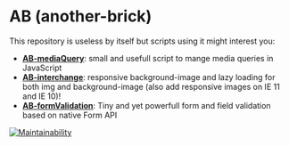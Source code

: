 # AB (another-brick)

This repository is useless by itself but scripts using it might interest you:

- **[AB-mediaQuery](https://github.com/lordfpx/AB-mediaQuery)**: small and usefull script to mange media queries in JavaScript
- **[AB-interchange](https://github.com/lordfpx/AB-interchange)**: responsive background-image and lazy loading for both img and background-image (also add responsive images on IE 11 and IE 10)!
- **[AB-formValidation](https://github.com/lordfpx/AB-formValidation)**: Tiny and yet powerfull form and field validation based on native Form API

[![Maintainability](https://api.codeclimate.com/v1/badges/5e584107506e5d5e84c3/maintainability)](https://codeclimate.com/github/lordfpx/AB/maintainability)
